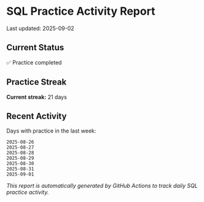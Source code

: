 # SQL Practice Activity Report

Last updated: 2025-09-02

## Current Status

✅ Practice completed

## Practice Streak

**Current streak:** 21 days

## Recent Activity

Days with practice in the last week:

```
2025-08-26
2025-08-27
2025-08-28
2025-08-29
2025-08-30
2025-08-31
2025-09-01
```

*This report is automatically generated by GitHub Actions to track daily SQL practice activity.*
